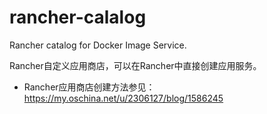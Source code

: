 # rancher-calalog
Rancher catalog for Docker Image Service.

Rancher自定义应用商店，可以在Rancher中直接创建应用服务。

* Rancher应用商店创建方法参见：https://my.oschina.net/u/2306127/blog/1586245

